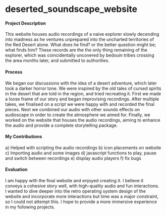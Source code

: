 # deserted_soundscape_website


<h4>Project Description</h4>
This website houses audio recordings of a naive explorer slowly decending into madness as he ventures unprepared into the uncharted territories of the Red Desert alone. What does he find? or the better question might be; what finds him? These records are the the only thing remaining of the explorer, which was coincidentally uncovered by bedouin tribes crossing the area months later, and submitted to authorities.

<h4>Process</h4>
We began our discussions with the idea of a desert adventure, which later took a darker horror tone. We were inspired by the old tales of cursed spirits in the desert that are told in the region, and tried recreating it. First we made a loose frame of our story and began improvising recordings. After multiple takes, we finalised on a script we were happy with and recorded the final pieces. Next we combined our audio with other sounds effects on audioscape in order to create the atmosphere we aimed for. Finally, we worked on the website that houses the audio recordings, aiming to enhance the audio and provide a complete storytelling package.

<h4>My Contributions</h4>
a) Helped with scripting the audio recordings
b) icon placements on website
c) Importing audio and some images
d) javascript functions to play, pause and switch between recordings
e) display audio players
f) fix bugs

<h4>Evaluation</h4>
I am happy with the final website and enjoyed creating it. I believe it conveys a cohesive story well, with high-quality audio and fun interactions. I wanted to dive deeper into the retro operating system design of the website and incorporate more interactions but time was a major constraint, so I could not attempt this. I hope to provide a more immersive experience in my following projects.
